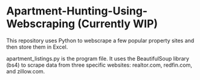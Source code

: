 # Apartment-Hunting-Using-Webscraping (Currently WIP)

This repository uses Python to webscrape a few popular property sites and then store them in Excel.

apartment_listings.py is the program file. It uses the BeautifulSoup library (bs4) to scrape data from three specific websites: realtor.com, redfin.com, and zillow.com.
